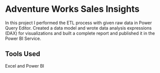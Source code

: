# Adventure Works Sales Insights

In this project I performed the ETL process with given raw data in Power Query Editor. Created a data model and wrote data analysis expressions (DAX) for visualizations and built a complete report and published it in the Power BI Service.

## Tools Used

Excel and Power BI
